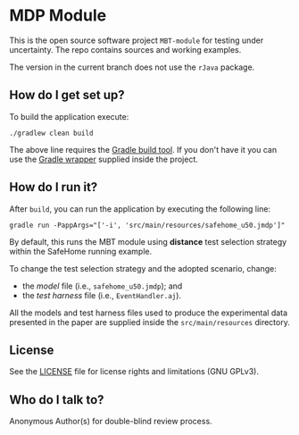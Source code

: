 # MDP Module

This is the open source software project `MBT-module` for testing under uncertainty.
The repo contains sources and working examples.

The version in the current branch does not use the `rJava` package.

## How do I get set up?

To build the application execute:
```
./gradlew clean build
```

The above line requires the [Gradle build tool](https://gradle.org/).
If you don't have it you can use the [Gradle wrapper](https://docs.gradle.org/current/userguide/gradle_wrapper.html) supplied inside the project.

## How do I run it?

After `build`, you can run the application by executing the following line:
```
gradle run -PappArgs="['-i', 'src/main/resources/safehome_u50.jmdp']"
```

By default, this runs the MBT module using **distance** test selection strategy within the SafeHome running example.

To change the test selection strategy and the adopted scenario,
change:
* the *model* file (i.e., `safehome_u50.jmdp`); and
* the *test harness* file (i.e., `EventHandler.aj`).

All the models and test harness files used to produce the experimental data presented in the paper are supplied inside the `src/main/resources` directory.

## License

See the [LICENSE](LICENSE.txt) file for license rights and limitations (GNU GPLv3).

## Who do I talk to?

Anonymous Author(s) for double-blind review process.
